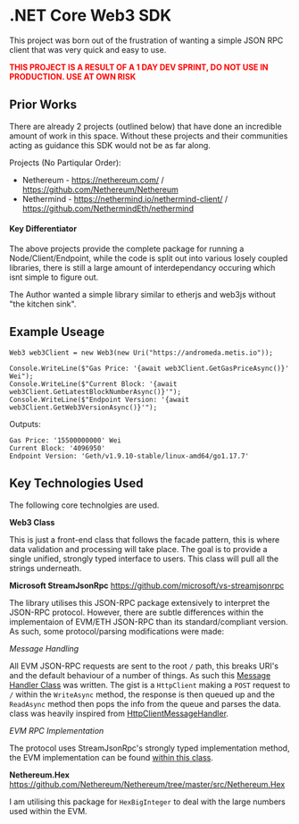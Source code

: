 # .NET Core Web3 SDK
This project was born out of the frustration of wanting a simple JSON RPC client that was very quick and easy to use.

<span style="color:red;">**THIS PROJECT IS A RESULT OF A 1 DAY DEV SPRINT, DO NOT USE IN PRODUCTION.  USE AT OWN RISK**</span>

## Prior Works
There are already 2 projects (outlined below) that have done an incredible amount of work in this space.  Without these projects and their communities acting as guidance this SDK would not be as far along.

Projects (No Partiqular Order):
* Nethereum - https://nethereum.com/ / https://github.com/Nethereum/Nethereum
* Nethermind - https://nethermind.io/nethermind-client/   /  https://github.com/NethermindEth/nethermind



#### Key Differentiator
The above projects provide the complete package for running a Node/Client/Endpoint, while the code is split out into various losely coupled libraries, there is still a large amount of interdependancy occuring which isnt simple to figure out.

The Author wanted a simple library similar to etherjs and web3js without "the kitchen sink".



## Example Useage

```
Web3 web3Client = new Web3(new Uri("https://andromeda.metis.io"));

Console.WriteLine($"Gas Price: '{await web3Client.GetGasPriceAsync()}' Wei");
Console.WriteLine($"Current Block: '{await web3Client.GetLatestBlockNumberAsync()}'");
Console.WriteLine($"Endpoint Version: '{await web3Client.GetWeb3VersionAsync()}'");
```

Outputs:
```
Gas Price: '15500000000' Wei
Current Block: '4096950'
Endpoint Version: 'Geth/v1.9.10-stable/linux-amd64/go1.17.7'
```




## Key Technologies Used
The following core technolgies are used.

**Web3 Class**

This is just a front-end class that follows the facade pattern, this is where data validation and processing will take place.  The goal is to provide a single unified, strongly typed interface to users.  This class will pull all the strings underneath.


**Microsoft StreamJsonRpc**
https://github.com/microsoft/vs-streamjsonrpc

The library utilises this JSON-RPC package extensively to interpret the JSON-RPC protocol.  However, there are subtle differences within the implementaion of EVM/ETH JSON-RPC than its standard/compliant version.  As such, some protocol/parsing modifications were made:

*Message Handling*

All EVM JSON-RPC requests are sent to the root `/` path, this breaks URI's and the default behaviour of a number of things.  As such this [Message Handler Class](Web3CS/MessageHandler/EVMMessageHandler.cs) was written.  The gist is a `HttpClient` making a `POST` request to `/` within the `WriteAsync` method, the response is then queued up and the `ReadAsync` method then pops the info from the queue and parses the data.  class was heavily inspired from [HttpClientMessageHandler](https://github.com/microsoft/vs-streamjsonrpc/blob/main/doc/extensibility.md).

*EVM RPC Implementation*

The protocol uses StreamJsonRpc's strongly typed implementation method, the EVM implementation can be found [within this class](Web3CS/Protocol/EVM/IEVMProtocol.cs).


**Nethereum.Hex**
https://github.com/Nethereum/Nethereum/tree/master/src/Nethereum.Hex

I am utilising this package for `HexBigInteger` to deal with the large numbers used within the EVM.
